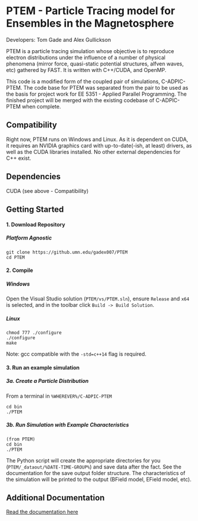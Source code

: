 # PTEM - Particle Tracing model for Ensembles in the Magnetosphere

Developers: Tom Gade and Alex Gullickson

PTEM is a particle tracing simulation whose objective is to reproduce electron distributions under the influence of a number of physical phenomena (mirror force, quasi-static potential structures, alfven waves, etc) gathered by FAST.  It is written with C++/CUDA, and OpenMP.

This code is a modified form of the coupled pair of simulations, C-ADPIC-PTEM.  The code base for PTEM was separated from the pair to be used as the basis for project work for EE 5351 - Applied Parallel Programming.  The finished project will be merged with the existing codebase of C-ADPIC-PTEM when complete.


## Compatibility
Right now, PTEM runs on Windows and Linux.  As it is dependent on CUDA, it requires an NVIDIA graphics card with up-to-date(-ish, at least) drivers, as well as the CUDA libraries installed.  No other external dependencies for C++ exist.


## Dependencies
CUDA (see above - Compatibility)

## Getting Started

#### 1. Download Repository

##### Platform Agnostic

  ```
  git clone https://github.umn.edu/gadex007/PTEM
  cd PTEM
  ```
  
#### 2. Compile

##### Windows

Open the Visual Studio solution (`PTEM/vs/PTEM.sln`), ensure `Release` and `x64` is selected, and in the toolbar click `Build -> Build Solution`.

##### Linux
  
  ```
  chmod 777 ./configure
  ./configure
  make
  ```

Note: gcc compatible with the `-std=c++14` flag is required.


#### 3. Run an example simulation

##### 3a. Create a Particle Distribution
From a terminal in `%WHEREVER%/C-ADPIC-PTEM`

  ```
  cd bin
  ./PTEM
  ```


##### 3b. Run Simulation with Example Characteristics

  ```
  (from PTEM)
  cd bin
  ./PTEM
  ```
  
The Python script will create the appropriate directories for you (`PTEM/_dataout/%DATE-TIME-GROUP%`) and save data after the fact.  See the documentation for the save output folder structure.  The characteristics of the simulation will be printed to the output (BField model, EField model, etc).


## Additional Documentation
[Read the documentation here](./docs/README.md)
